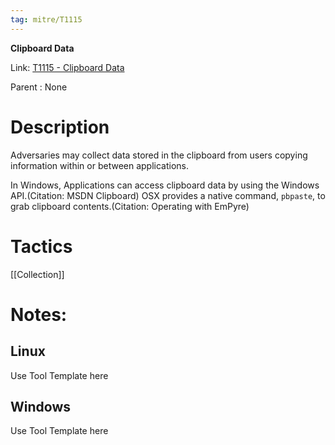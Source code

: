 ```yaml
---
tag: mitre/T1115
---
```


**Clipboard Data**

Link: [T1115 - Clipboard Data](https://attack.mitre.org/techniques/T1115)

Parent : None


# Description

Adversaries may collect data stored in the clipboard from users copying information within or between applications. 

In Windows, Applications can access clipboard data by using the Windows API.(Citation: MSDN Clipboard) OSX provides a native command, <code>pbpaste</code>, to grab clipboard contents.(Citation: Operating with EmPyre)

# Tactics


[[Collection]]


# Notes:

## Linux

Use Tool Template here

## Windows

Use Tool Template here